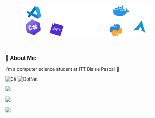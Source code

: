 <p align="center"><a href="https://github.com/SebastianoFrancia/"><img width="80%" alt="Hello, I'm Sebastiano" src="./.assets/gh-readme-header.png" /></a></p>
<br>

### 💫 About Me:
I'm a computer science student at ITT Blaise Pascal 🏫<br>
<!-- i learning C++, C#, Python and Kotlin 💻 -->

![C#]( https://img.shields.io/badge/C%23_Csharp-6A49DC?style=for-the-badge)
![DotNet](https://img.shields.io/badge/DotNet-4122AA?style=for-the-badge&logo=dotnet&logoColor=white)
<!-- ![C++](https://img.shields.io/badge/C++-659BD3?style=for-the-badge&logo=c%2B%2B) -->
<!-- ![Kotlin](https://img.shields.io/badge/Kotlin-7F52FF?style=for-the-badge&logo=kotlin&logoColor=white) -->
<!-- ![Python](https://img.shields.io/badge/Python-254E71?style=for-the-badge&logo=Python&logoColor=FFDF76) -->
<!-- ![HTML](https://img.shields.io/badge/HTML-E44C27?style=for-the-badge&logo=html5&logoColor=white) -->
<!-- ![CSS](https://img.shields.io/badge/CSS-214CE5?style=for-the-badge&logo=css3&logoColor=white) -->
<!-- ![Linux](https://img.shields.io/badge/LINUX-FFA200?style=for-the-badge&logo=linux&logoColor=181818) -->

![](https://github-readme-stats.vercel.app/api?username=SebastianoFrancia&theme=dark&hide_border=false&include_all_commits=true&count_private=true)<br>

![](https://github-readme-streak-stats.herokuapp.com/?user=SebastianoFrancia&theme=dark&hide_border=false)<br>

![](https://github-readme-stats.vercel.app/api/top-langs/?username=SebastianoFrancia&theme=dark&hide_border=false&include_all_commits=true&count_private=true&layout=compact)<br>


<!--
**SebastianoFrancia/SebastianoFrancia** is a ✨ _special_ ✨ repository because its `README.md` (this file) appears on your GitHub profile.

Here are some ideas to get you started:

- 🔭 I’m currently working on ...
- 🌱 I’m currently learning ...
- 👯 I’m looking to collaborate on ...
- 🤔 I’m looking for help with ...
- 💬 Ask me about ...
- 📫 How to reach me: ...
- 😄 Pronouns: ...
- ⚡ Fun fact: ...
-->

